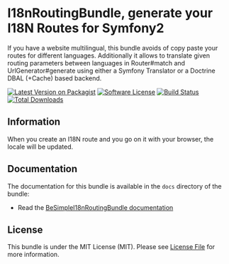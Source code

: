 I18nRoutingBundle, generate your I18N Routes for Symfony2
=========================================================

If you have a website multilingual, this bundle avoids of copy paste your routes
for different languages. Additionally it allows to translate given routing parameters
between languages in Router#match and UrlGenerator#generate using either a Symfony Translator
or a Doctrine DBAL (+Cache) based backend.

[![Latest Version on Packagist][ico-version]][link-packagist]
[![Software License][ico-license]](src/Resources/meta/LICENSE)
[![Build Status][ico-travis]][link-travis]
[![Total Downloads][ico-downloads]][link-packagist]

## Information

When you create an I18N route and you go on it with your browser, the locale will be updated.

## Documentation

The documentation for this bundle is available in the `docs` directory of the bundle:

* Read the [BeSimpleI18nRoutingBundle documentation](http://symfony.com/doc/master/bundles/KnpMenuBundle/index.html)

## License

This bundle is under the MIT License (MIT). Please see [License File](src/Resources/meta/LICENSE) for more information.

[ico-version]: https://img.shields.io/packagist/v/BeSimple/i18n-routing-bundle.svg?style=flat-square
[ico-license]: https://img.shields.io/badge/license-MIT-brightgreen.svg?style=flat-square
[ico-travis]: https://img.shields.io/travis/BeSimple/BeSimpleI18nRoutingBundle/master.svg?style=flat-square
[ico-downloads]: https://img.shields.io/packagist/dt/BeSimple/i18n-routing-bundle.svg?style=flat-square

[link-packagist]: https://packagist.org/packages/BeSimple/i18n-routing-bundle
[link-travis]: https://travis-ci.org/BeSimple/BeSimpleI18nRoutingBundle
